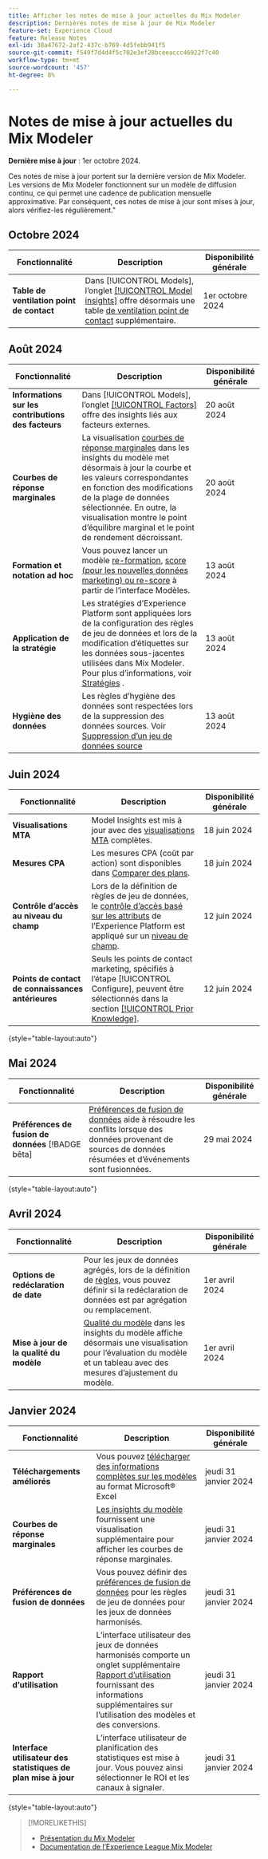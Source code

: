 ```yaml
---
title: Afficher les notes de mise à jour actuelles du Mix Modeler
description: Dernières notes de mise à jour de Mix Modeler
feature-set: Experience Cloud
feature: Release Notes
exl-id: 38a47672-2af2-437c-b769-4d5febb941f5
source-git-commit: f549f7d4d4f5c702e3ef28bceeaccc46922f7c40
workflow-type: tm+mt
source-wordcount: '457'
ht-degree: 8%

---
```


# Notes de mise à jour actuelles du Mix Modeler

**Dernière mise à jour** : 1er octobre 2024.

Ces notes de mise à jour portent sur la dernière version de Mix Modeler. Les versions de Mix Modeler fonctionnent sur un modèle de diffusion continu, ce qui permet une cadence de publication mensuelle approximative. Par conséquent, ces notes de mise à jour sont mises à jour, alors vérifiez-les régulièrement.&quot;

## Octobre 2024

| Fonctionnalité | Description | Disponibilité générale |
|---|---|---|
| **Table de ventilation point de contact** | Dans [!UICONTROL Models], l’onglet [[!UICONTROL Model insights]](/help/models/insights.md#factors) offre désormais une table [ de ventilation point de contact](../models/insights.md#touchpoint-breakdown) supplémentaire. | 1er octobre 2024 |

## Août 2024

| Fonctionnalité | Description | Disponibilité générale |
|---|---|---|
| **Informations sur les contributions des facteurs** | Dans [!UICONTROL Models], l’onglet [[!UICONTROL Factors]](/help/models/insights.md#factors) offre des insights liés aux facteurs externes. | 20 août 2024 |
| **Courbes de réponse marginales** | La visualisation [courbes de réponse marginales](/help/models/insights.md#model-insights-1) dans les insights du modèle met désormais à jour la courbe et les valeurs correspondantes en fonction des modifications de la plage de données sélectionnée. En outre, la visualisation montre le point d’équilibre marginal et le point de rendement décroissant. | 20 août 2024 |
| **Formation et notation ad hoc** | Vous pouvez lancer un modèle [re-formation](/help/models/overview.md#re-train), [score (pour les nouvelles données marketing) ou re-score](/help/models/overview.md#score-or-re-score) à partir de l’interface Modèles. | 13 août 2024 |
| **Application de la stratégie** | Les stratégies d’Experience Platform sont appliquées lors de la configuration des règles de jeu de données et lors de la modification d’étiquettes sur les données sous-jacentes utilisées dans Mix Modeler. Pour plus d’informations, voir [Stratégies](../data-governance/policies.md) . | 13 août 2024 |
| **Hygiène des données** | Les règles d’hygiène des données sont respectées lors de la suppression des données sources. Voir [Suppression d’un jeu de données source](../harmonize-data/dataset-rules.md#delete-a-source-dataset) | 13 août 2024 |

## Juin 2024

| Fonctionnalité | Description | Disponibilité générale |
|---|---|---|
| **Visualisations MTA** | Model Insights est mis à jour avec des [visualisations MTA](../models/insights.md#attribution) complètes. | 18 juin 2024 |
| **Mesures CPA** | Les mesures CPA (coût par action) sont disponibles dans [Comparer des plans](../plans/compare.md). | 18 juin 2024 |
| **Contrôle d’accès au niveau du champ** | Lors de la définition de règles de jeu de données, le [contrôle d’accès basé sur les attributs](https://experienceleague.adobe.com/en/docs/experience-platform/access-control/abac/overview) de l’Experience Platform est appliqué sur un [niveau de champ](../harmonize-data/dataset-rules.md#field-level-access-control). | 12 juin 2024 |
| **Points de contact de connaissances antérieures** | Seuls les points de contact marketing, spécifiés à l’étape [!UICONTROL Configure], peuvent être sélectionnés dans la section [[!UICONTROL Prior Knowledge]](../models/create.md). | 12 juin 2024 |

{style="table-layout:auto"}

## Mai 2024

| Fonctionnalité | Description | Disponibilité générale |
|---|---|---|
| **Préférences de fusion de données** [!BADGE bêta] | [Préférences de fusion de données](../harmonize-data/dataset-rules.md#data-merge-preferences) aide à résoudre les conflits lorsque des données provenant de sources de données résumées et d’événements sont fusionnées. | 29 mai 2024 |

{style="table-layout:auto"}




## Avril 2024

| Fonctionnalité | Description | Disponibilité générale |
|---|---|---|
| **Options de redéclaration de date** | Pour les jeux de données agrégés, lors de la définition de [règles](../harmonize-data/dataset-rules.md), vous pouvez définir si la redéclaration de données est par agrégation ou remplacement. | 1er avril 2024 |
| **Mise à jour de la qualité du modèle** | [Qualité du modèle](/help/models/insights.md) dans les insights du modèle affiche désormais une visualisation pour l’évaluation du modèle et un tableau avec des mesures d’ajustement du modèle. | 1er avril 2024 |


## Janvier 2024

| Fonctionnalité | Description | Disponibilité générale |
|---|---|---|
| **Téléchargements améliorés** | Vous pouvez [télécharger des informations complètes sur les modèles](../models/insights.md) au format Microsoft® Excel | jeudi 31 janvier 2024 |
| **Courbes de réponse marginales** | [Les insights du modèle](../models/insights.md) fournissent une visualisation supplémentaire pour afficher les courbes de réponse marginales. | jeudi 31 janvier 2024 |
| **Préférences de fusion de données** | Vous pouvez définir des [préférences de fusion de données](../harmonize-data/dataset-rules.md#data-merge-preferences) pour les règles de jeu de données pour les jeux de données harmonisés. | jeudi 31 janvier 2024 |
| **Rapport d’utilisation** | L’interface utilisateur des jeux de données harmonisés comporte un onglet supplémentaire [Rapport d’utilisation](../harmonize-data/usage-report.md) fournissant des informations supplémentaires sur l’utilisation des modèles et des conversions. | jeudi 31 janvier 2024 |
| **Interface utilisateur des statistiques de plan mise à jour** | L’interface utilisateur de planification des statistiques est mise à jour. Vous pouvez ainsi sélectionner le ROI et les canaux à signaler. | jeudi 31 janvier 2024 |

{style="table-layout:auto"}


>[!MORELIKETHIS]
>
>* [Présentation du Mix Modeler](https://business.adobe.com/products/experience-platform/planning-and-measurement.html)
>* [Documentation de l’Experience League Mix Modeler](https://experienceleague.adobe.com/fr/docs/mix-modeler)
